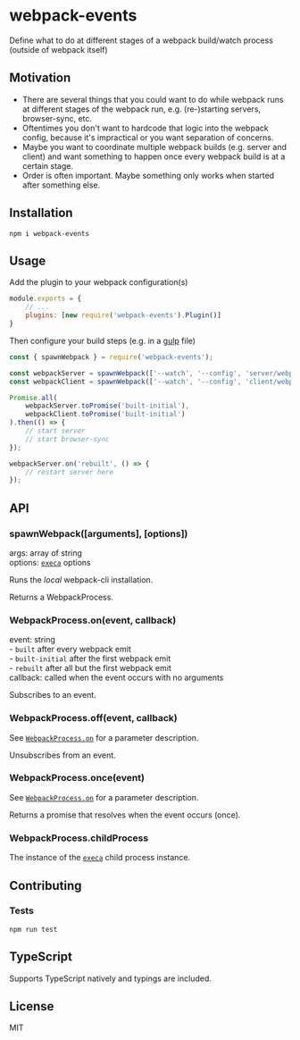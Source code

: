 # webpack-events

Define what to do at different stages of a webpack build/watch process (outside of webpack itself)

## Motivation

- There are several things that you could want to do while webpack runs at different stages of the webpack run, e.g. (re-)starting servers, browser-sync, etc.
- Oftentimes you don't want to hardcode that logic into the webpack config, because it's impractical or you want separation of concerns.
- Maybe you want to coordinate multiple webpack builds (e.g. server and client) and want something to happen once every webpack build is at a certain stage.
- Order is often important. Maybe something only works when started after something else.

## Installation

```
npm i webpack-events
```

## Usage

Add the plugin to your webpack configuration(s)

```javascript
module.exports = {
    // ...
    plugins: [new require('webpack-events').Plugin()]
}
```

Then configure your build steps (e.g. in a [gulp](https://gulpjs.com/) file)

```javascript
const { spawnWebpack } = require('webpack-events');

const webpackServer = spawnWebpack(['--watch', '--config', 'server/webpack.config.js']);
const webpackClient = spawnWebpack(['--watch', '--config', 'client/webpack.config.js']);

Promise.all(
    webpackServer.toPromise('built-initial'),
    webpackClient.toPromise('built-initial')
).then(() => {
    // start server
    // start browser-sync
});

webpackServer.on('rebuilt', () => {
    // restart server here
});
```

## API

### spawnWebpack([arguments], [options])

args: array of string<br>
options: [`execa`](https://www.npmjs.com/package/execa) options<br>

Runs the *local* webpack-cli installation.

Returns a WebpackProcess.

### <a name="on"></a>WebpackProcess.on(event, callback)

event: string<br>
    - `built` after every webpack emit<br>
    - `built-initial` after the first webpack emit<br>
    - `rebuilt` after all but the first webpack emit<br>
callback: called when the event occurs with no arguments

Subscribes to an event.

### WebpackProcess.off(event, callback)

See [`WebpackProcess.on`](#on) for a parameter description.

Unsubscribes from an event.

### WebpackProcess.once(event)

See [`WebpackProcess.on`](#on) for a parameter description.

Returns a promise that resolves when the event occurs (once).

### WebpackProcess.childProcess

The instance of the [`execa`](https://www.npmjs.com/package/execa) child process instance.

## Contributing

### Tests

```
npm run test
```

## TypeScript

Supports TypeScript natively and typings are included.

## License

MIT